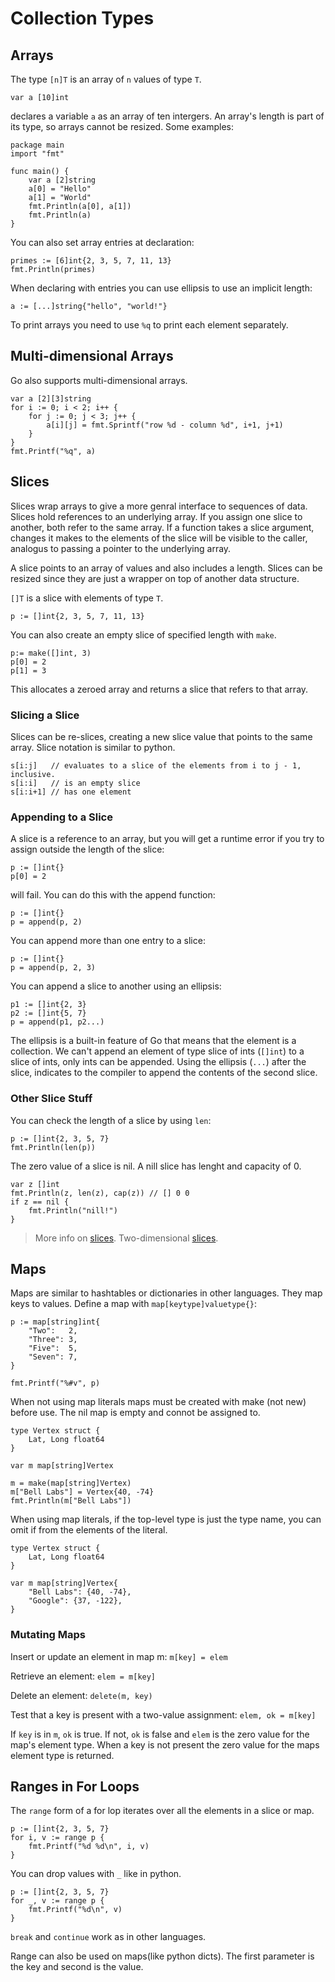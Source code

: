 # Collection Types

## Arrays

The type `[n]T` is an array of `n` values of type `T`.

```
var a [10]int
```

declares a variable `a` as an array of ten intergers. An array's length is part of its type, so arrays cannot be resized. Some examples:

```
package main
import "fmt"

func main() {
    var a [2]string
    a[0] = "Hello"
    a[1] = "World"
    fmt.Println(a[0], a[1])
    fmt.Println(a)
}
```

You can also set array entries at declaration:

```
primes := [6]int{2, 3, 5, 7, 11, 13}
fmt.Println(primes)
```

When declaring with entries you can use ellipsis to use an implicit length:

```
a := [...]string{"hello", "world!"}
```

To print arrays you need to use `%q` to print each element separately.

## Multi-dimensional Arrays

Go also supports multi-dimensional arrays.

```
var a [2][3]string
for i := 0; i < 2; i++ {
    for j := 0; j < 3; j++ {
        a[i][j] = fmt.Sprintf("row %d - column %d", i+1, j+1)
    }
}
fmt.Printf("%q", a)
```

## Slices

Slices wrap arrays to give a more genral interface to sequences of data. Slices hold references to an underlying array. If you assign one slice to another, both refer to the same array. If a function takes a slice argument, changes it makes to the elements of the slice will be visible to the caller, analogus to passing a pointer to the underlying array.

A slice points to an array of values and also includes a length. Slices can be resized since they are just a wrapper on top of another data structure.

`[]T` is a slice with elements of type `T`.

```
p := []int{2, 3, 5, 7, 11, 13}
```

You can also create an empty slice of specified length with `make`.

```
p:= make([]int, 3)
p[0] = 2
p[1] = 3
```

This allocates a zeroed array and returns a slice that refers to that array.

### Slicing a Slice

Slices can be re-slices, creating a new slice value that points to the same array. Slice notation is similar to python.

```
s[i:j]   // evaluates to a slice of the elements from i to j - 1, inclusive.
s[i:i]   // is an empty slice
s[i:i+1] // has one element
```

### Appending to a Slice

A slice is a reference to an array, but you will get a runtime error if you try to assign outside the length of the slice:

```
p := []int{}
p[0] = 2
```

will fail. You can do this with the append function:

```
p := []int{}
p = append(p, 2)
```

You can append more than one entry to a slice:

```
p := []int{}
p = append(p, 2, 3)
```

You can append a slice to another using an ellipsis:

```
p1 := []int{2, 3}
p2 := []int{5, 7}
p = append(p1, p2...)
```

The ellipsis is a built-in feature of Go that means that the element is a collection. We can't append an element of type slice of ints (`[]int`) to a slice of ints, only ints can be appended. Using the ellipsis (`...`) after the slice, indicates to the compiler to append the contents of the second slice.

### Other Slice Stuff

You can check the length of a slice by using `len`:

```
p := []int{2, 3, 5, 7}
fmt.Println(len(p))
```

The zero value of a slice is nil. A nill slice has lenght and capacity of 0.

```
var z []int
fmt.Println(z, len(z), cap(z)) // [] 0 0
if z == nil {
    fmt.Println("nill!")
}

```

> More info on [slices](https://blog.golang.org/slices-intro).
> Two-dimensional [slices](https://golang.org/doc/effective_go.html#two_dimensional_slices).

## Maps

Maps are similar to hashtables or dictionaries in other languages. They map keys to values. Define a map with `map[keytype]valuetype{}`:

```
p := map[string]int{
    "Two":   2,
    "Three": 3,
    "Five":  5,
    "Seven": 7,
}

fmt.Printf("%#v", p)
```

When not using map literals maps must be created with make (not new) before use. The nil map is empty and connot be assigned to.

```
type Vertex struct {
    Lat, Long float64
}

var m map[string]Vertex

m = make(map[string]Vertex)
m["Bell Labs"] = Vertex{40, -74}
fmt.Println(m["Bell Labs"])
```

When using map literals, if the top-level type is just the type name, you can omit if from the elements of the literal.

```
type Vertex struct {
    Lat, Long float64
}

var m map[string]Vertex{
    "Bell Labs": {40, -74},
    "Google": {37, -122},
}

```

### Mutating Maps

Insert or update an element in map m: `m[key] = elem`

Retrieve an element: `elem = m[key]`

Delete an element: `delete(m, key)`

Test that a key is present with a two-value assignment: `elem, ok = m[key]`

If `key` is in `m`, `ok` is true. If not, `ok` is false and `elem` is the zero value for the map's element type. When a key is not present the zero value for the maps element type is returned.

## Ranges in For Loops

The `range` form of a for lop iterates over all the elements in a slice or map.

```
p := []int{2, 3, 5, 7}
for i, v := range p {
    fmt.Printf("%d %d\n", i, v)
}
```

You can drop values with `_` like in python.

```
p := []int{2, 3, 5, 7}
for _, v := range p {
    fmt.Printf("%d\n", v)
}
```

`break` and `continue` work as in other languages.

Range can also be used on maps(like python dicts). The first parameter is the key and second is the value.



